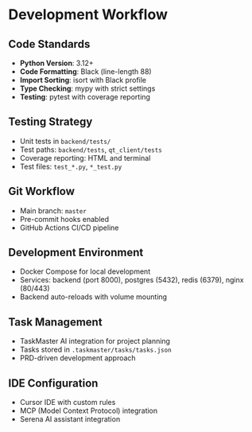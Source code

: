 # Development Workflow

## Code Standards
- **Python Version**: 3.12+
- **Code Formatting**: Black (line-length 88)
- **Import Sorting**: isort with Black profile
- **Type Checking**: mypy with strict settings
- **Testing**: pytest with coverage reporting

## Testing Strategy
- Unit tests in `backend/tests/`
- Test paths: `backend/tests`, `qt_client/tests`
- Coverage reporting: HTML and terminal
- Test files: `test_*.py`, `*_test.py`

## Git Workflow
- Main branch: `master`
- Pre-commit hooks enabled
- GitHub Actions CI/CD pipeline

## Development Environment
- Docker Compose for local development
- Services: backend (port 8000), postgres (5432), redis (6379), nginx (80/443)
- Backend auto-reloads with volume mounting

## Task Management
- TaskMaster AI integration for project planning
- Tasks stored in `.taskmaster/tasks/tasks.json`
- PRD-driven development approach

## IDE Configuration
- Cursor IDE with custom rules
- MCP (Model Context Protocol) integration
- Serena AI assistant integration
